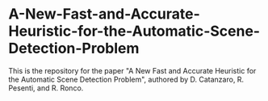 # A-New-Fast-and-Accurate-Heuristic-for-the-Automatic-Scene-Detection-Problem

This is the repository for the paper "A New Fast and Accurate Heuristic for the Automatic Scene Detection Problem", authored by D. Catanzaro, R. Pesenti, and R. Ronco.
